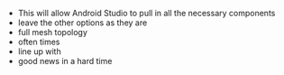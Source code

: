 * This will allow Android Studio to pull in all the necessary components
* leave the other options as they are
* full mesh topology
* often times
* line up with
* good news in a hard time
